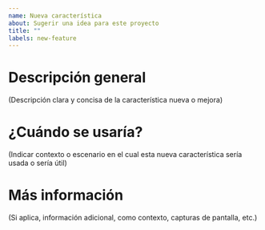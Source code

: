 ```yaml
---
name: Nueva característica
about: Sugerir una idea para este proyecto
title: ""
labels: new-feature
---
```


# Descripción general
(Descripción clara y concisa de la característica nueva o mejora)

# ¿Cuándo se usaría?
(Indicar contexto o escenario en el cual esta nueva característica sería usada o sería útil)

# Más información
(Si aplica, información adicional, como contexto, capturas de pantalla, etc.)

